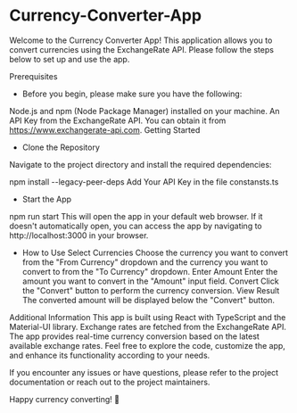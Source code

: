 # Currency-Converter-App
Welcome to the Currency Converter App! 
This application allows you to convert currencies using the ExchangeRate API. Please follow the steps below to set up and use the app.

Prerequisites
* Before you begin, please make sure you have the following:

Node.js and npm (Node Package Manager) installed on your machine.
An API Key from the ExchangeRate API. You can obtain it from https://www.exchangerate-api.com.
Getting Started

* Clone the Repository

Navigate to the project directory and install the required dependencies:

npm install --legacy-peer-deps
Add Your API Key in the file constansts.ts

* Start the App

npm run start
This will open the app in your default web browser. If it doesn't automatically open, you can access the app by navigating to http://localhost:3000 in your browser.

* How to Use
Select Currencies
Choose the currency you want to convert from the "From Currency" dropdown and the currency you want to convert to from the "To Currency" dropdown.
Enter Amount
Enter the amount you want to convert in the "Amount" input field.
Convert
Click the "Convert" button to perform the currency conversion.
View Result
The converted amount will be displayed below the "Convert" button.

Additional Information
This app is built using React with TypeScript and the Material-UI library.
Exchange rates are fetched from the ExchangeRate API.
The app provides real-time currency conversion based on the latest available exchange rates.
Feel free to explore the code, customize the app, and enhance its functionality according to your needs.

If you encounter any issues or have questions, please refer to the project documentation or reach out to the project maintainers.

Happy currency converting! 🚀
